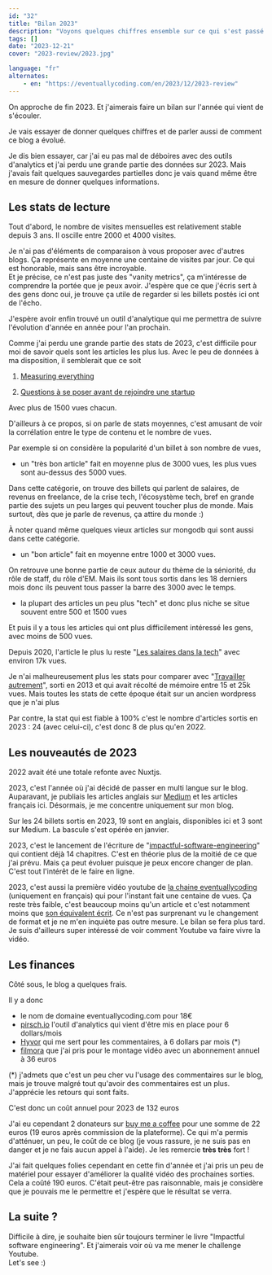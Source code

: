 ```yaml
---
id: "32"
title: "Bilan 2023"
description: "Voyons quelques chiffres ensemble sur ce qui s'est passé sur eventuallycoding en 2023"
tags: []
date: "2023-12-21"
cover: "2023-review/2023.jpg"

language: "fr"
alternates:
    - en: "https://eventuallycoding.com/en/2023/12/2023-review"
---
```


On approche de fin 2023. Et j'aimerais faire un bilan sur l'année qui vient de s'écouler.

Je vais essayer de donner quelques chiffres et de parler aussi de comment ce blog a évolué.

Je dis bien essayer, car j'ai eu pas mal de déboires avec des outils d'analytics et j'ai perdu une grande partie des données sur 2023. Mais j'avais fait quelques sauvegardes partielles donc je vais quand même être en mesure de donner quelques informations.

## Les stats de lecture

Tout d'abord, le nombre de visites mensuelles est relativement stable depuis 3 ans. Il oscille entre 2000 et 4000 visites. 

Je n'ai pas d'éléments de comparaison à vous proposer avec d'autres blogs. Ça représente en moyenne une centaine de visites par jour. Ce qui est honorable, mais sans être incroyable.  
Et je précise, ce n'est pas juste des "vanity metrics", ça m'intéresse de comprendre la portée que je peux avoir. J'espère que ce que j'écris sert à des gens donc oui, je trouve ça utile de regarder si les billets postés ici ont de l'écho.  

J'espère avoir enfin trouvé un outil d'analytique qui me permettra de suivre l'évolution d'année en année pour l'an prochain.

Comme j'ai perdu une grande partie des stats de 2023, c'est difficile pour moi de savoir quels sont les articles les plus lus. Avec le peu de données à ma disposition, il semblerait que ce soit

1.  [Measuring everything](https://eventuallycoding.com/en/2023/02/measuring-everything)

2.  [Questions à se poser avant de rejoindre une startup](https://eventuallycoding.com/2023/01/questions-startup)

Avec plus de 1500 vues chacun.

D'ailleurs à ce propos, si on parle de stats moyennes, c'est amusant de voir la corrélation entre le type de contenu et le nombre de vues.

Par exemple si on considère la popularité d'un billet à son nombre de vues,

-   un "très bon article" fait en moyenne plus de 3000 vues, les plus vues sont au-dessus des 5000 vues.

Dans cette catégorie, on trouve des billets qui parlent de salaires, de revenus en freelance, de la crise tech, l'écosystème tech, bref en grande partie des sujets un peu larges qui peuvent toucher plus de monde. Mais surtout, dès que je parle de revenus, ça attire du monde :)

À noter quand même quelques vieux articles sur mongodb qui sont aussi dans cette catégorie.

-   un "bon article" fait en moyenne entre 1000 et 3000 vues.

On retrouve une bonne partie de ceux autour du thème de la séniorité, du rôle de staff, du rôle d'EM. Mais ils sont tous sortis dans les 18 derniers mois donc ils peuvent tous passer la barre des 3000 avec le temps.

-   la plupart des articles un peu plus "tech" et donc plus niche se situe souvent entre 500 et 1500 vues

Et puis il y a tous les articles qui ont plus difficilement intéressé les gens, avec moins de 500 vues.

Depuis 2020, l'article le plus lu reste "[Les salaires dans la tech](https://eventuallycoding.com/2021/07/06/les-salaires-dans-la-tech)" avec environ 17k vues.

Je n'ai malheureusement plus les stats pour comparer avec "[Travailler autrement](https://eventuallycoding.com/2013/08/12/travailler-autrement)", sorti en 2013 et qui avait récolté de mémoire entre 15 et 25k vues. Mais toutes les stats de cette époque était sur un ancien wordpress que je n'ai plus

Par contre, la stat qui est fiable à 100% c'est le nombre d'articles sortis en 2023 : 24 (avec celui-ci), c'est donc 8 de plus qu'en 2022.

## Les nouveautés de 2023

2022 avait été une totale refonte avec Nuxtjs.

2023, c'est l'année où j'ai décidé de passer en multi langue sur le blog. Auparavant, je publiais les articles anglais sur [Medium](https://medium.com/@hlassiege) et les articles français ici. Désormais, je me concentre uniquement sur mon blog.

Sur les 24 billets sortis en 2023, 19 sont en anglais, disponibles ici et 3 sont sur Medium. La bascule s'est opérée en janvier.

2023, c'est le lancement de l'écriture de "[impactful-software-engineering](https://eventuallycoding.com/en/2023/02/impactful-software-engineering)" qui contient déjà 14 chapitres. C'est en théorie plus de la moitié de ce que j'ai prévu. Mais ça peut évoluer puisque je peux encore changer de plan. C'est tout l'intérêt de le faire en ligne.

2023, c'est aussi la première vidéo youtube de [la chaine eventuallycoding](https://youtube.com/@eventuallycoding) (uniquement en français) qui pour l'instant fait une centaine de vues. Ça reste très faible, c'est beaucoup moins qu'un article et c'est notamment moins que [son équivalent écrit](https://eventuallycoding.com/2023/01/questions-startup). Ce n'est pas surprenant vu le changement de format et je ne m'en inquiète pas outre mesure. Le bilan se fera plus tard. Je suis d'ailleurs super intéressé de voir comment Youtube va faire vivre la vidéo.

## Les finances

Côté sous, le blog a quelques frais.

Il y a donc

-   le nom de domaine eventuallycoding.com pour 18€
-   [pirsch.io](https://pirsch.io/) l'outil d'analytics qui vient d'être mis en place pour 6 dollars/mois
-   [Hyvor](https://talk.hyvor.com/) qui me sert pour les commentaires, à 6 dollars par mois (\*)
-   [filmora](https://filmora.wondershare.fr/) que j'ai pris pour le montage vidéo avec un abonnement annuel à 36 euros

(\*) j'admets que c'est un peu cher vu l'usage des commentaires sur le blog, mais je trouve malgré tout qu'avoir des commentaires est un plus. J'apprécie les retours qui sont faits.

C'est donc un coût annuel pour 2023 de 132 euros

J'ai eu cependant 2 donateurs sur [buy me a coffee](https://www.buymeacoffee.com/hlassiege) pour une somme de 22 euros (19 euros après commission de la plateforme). Ce qui m'a permis d'atténuer, un peu, le coût de ce blog (je vous rassure, je ne suis pas en danger et je ne fais aucun appel à l'aide). Je les remercie **très très** fort !

J'ai fait quelques folies cependant en cette fin d'année et j'ai pris un peu de matériel pour essayer d'améliorer la qualité vidéo des prochaines sorties. Cela a coûté 190 euros. C'était peut-être pas raisonnable, mais je considère que je pouvais me le permettre et j'espère que le résultat se verra.

## La suite ?

Difficile à dire, je souhaite bien sûr toujours terminer le livre "Impactful software engineering". Et j'aimerais voir où va me mener le challenge Youtube.  
Let's see :)
